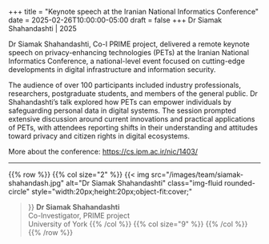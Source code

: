 +++
title = "Keynote speech at the Iranian National Informatics Conference"
date = 2025-02-26T10:00:00-05:00
draft = false
+++
Dr Siamak Shahandashti | 2025

Dr Siamak Shahandashti, Co-I PRIME project, delivered a remote keynote speech on privacy-enhancing technologies (PETs) at the Iranian National Informatics Conference, a national-level event focused on cutting-edge developments in digital infrastructure and information security.

The audience of over 100 participants included industry professionals, researchers, postgraduate students, and members of the general public. Dr Shahandashti’s talk explored how PETs can empower individuals by safeguarding personal data in digital systems. The session prompted extensive discussion around current innovations and practical applications of PETs, with attendees reporting shifts in their understanding and attitudes toward privacy and citizen rights in digital ecosystems.

More about the conference: https://cs.ipm.ac.ir/nic/1403/


---


{{% row %}}
{{% col size="2" %}}
{{< img
src="/images/team/siamak-shahandash.jpg"
alt="Dr Siamak Shahandashti"
class="img-fluid rounded-circle"
style="width:20px;height:20px;object-fit:cover;"
>}}
**Dr Siamak Shahandashti**  
Co-Investigator, 
PRIME project  
University of York
{{% /col %}}
{{% col size="9" %}}
{{% /col %}}
{{% /row %}}
